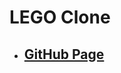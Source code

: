 <!--
 * @Author: Jinqi Li
 * @Date: 2020-08-12 06:44:13
 * @LastEditors: Jinqi Li
 * @LastEditTime: 2020-10-04 23:24:42
 * @FilePath: /lego/README.md
-->
# LEGO Clone
* ## [GitHub Page](https://jinqili0310.github.io/lego)
